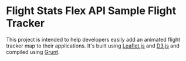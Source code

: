 Flight Stats Flex API Sample Flight Tracker
===================

This project is intended to help developers easily add an animated flight tracker map to their applications. It's built using [Leaflet.js](www.leafletjs.com) and [D3.js](www.d3js.org) and compiled using [Grunt](www.gruntjs.com).
